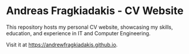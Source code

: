 # Andreas Fragkiadakis - CV Website
This repository hosts my personal CV website, showcasing my skills, education, and experience in IT and Computer Engineering. 

Visit it at https://andrewfragkiadakis.github.io.
